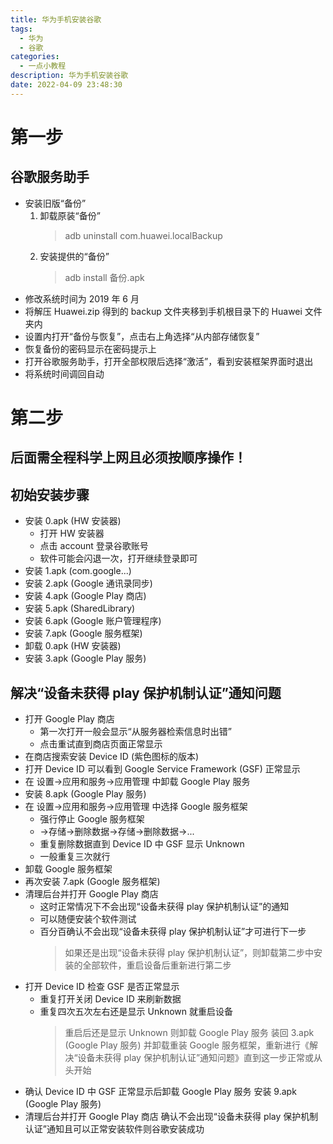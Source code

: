 ```yaml
---
title: 华为手机安装谷歌
tags:
  - 华为
  - 谷歌
categories:
  - 一点小教程
description: 华为手机安装谷歌
date: 2022-04-09 23:48:30
---
```


# 第一步

## 谷歌服务助手

- 安装旧版“备份”
  1. 卸载原装“备份”
     > adb uninstall com.huawei.localBackup
  2. 安装提供的“备份”
     > adb install 备份.apk
- 修改系统时间为 2019 年 6 月
- 将解压 Huawei.zip 得到的 backup 文件夹移到手机根目录下的 Huawei 文件夹内
- 设置内打开“备份与恢复”，点击右上角选择“从内部存储恢复”
- 恢复备份的密码显示在密码提示上
- 打开谷歌服务助手，打开全部权限后选择“激活”，看到安装框架界面时退出
- 将系统时间调回自动

# 第二步

## 后面需全程科学上网且必须按顺序操作！

## 初始安装步骤

- 安装 0.apk (HW 安装器)
  - 打开 HW 安装器
  - 点击 account 登录谷歌账号
  - 软件可能会闪退一次，打开继续登录即可
- 安装 1.apk (com.google...)
- 安装 2.apk (Google 通讯录同步)
- 安装 4.apk (Google Play 商店)
- 安装 5.apk (SharedLibrary)
- 安装 6.apk (Google 账户管理程序)
- 安装 7.apk (Google 服务框架)
- 卸载 0.apk (HW 安装器)
- 安装 3.apk (Google Play 服务)

## 解决“设备未获得 play 保护机制认证”通知问题

- 打开 Google Play 商店
  - 第一次打开一般会显示“从服务器检索信息时出错”
  - 点击重试直到商店页面正常显示
- 在商店搜索安装 Device ID (紫色图标的版本)
- 打开 Device ID 可以看到 Google Service Framework (GSF) 正常显示
- 在 设置->应用和服务->应用管理 中卸载 Google Play 服务
- 安装 8.apk (Google Play 服务)
- 在 设置->应用和服务->应用管理 中选择 Google 服务框架
  - 强行停止 Google 服务框架
  - ->存储->删除数据->存储->删除数据->...
  - 重复删除数据直到 Device ID 中 GSF 显示 Unknown
  - 一般重复三次就行
- 卸载 Google 服务框架
- 再次安装 7.apk (Google 服务框架)
- 清理后台并打开 Google Play 商店
  - 这时正常情况下不会出现“设备未获得 play 保护机制认证”的通知
  - 可以随便安装个软件测试
  - 百分百确认不会出现“设备未获得 play 保护机制认证”才可进行下一步
    > 如果还是出现“设备未获得 play 保护机制认证”，则卸载第二步中安装的全部软件，重启设备后重新进行第二步
- 打开 Device ID 检查 GSF 是否正常显示
  - 重复打开关闭 Device ID 来刷新数据
  - 重复四次五次左右还是显示 Unknown 就重启设备
    > 重启后还是显示 Unknown 则卸载 Google Play 服务 装回 3.apk (Google Play 服务) 并卸载重装 Google 服务框架，重新进行《解决“设备未获得 play 保护机制认证”通知问题》直到这一步正常或从头开始
- 确认 Device ID 中 GSF 正常显示后卸载 Google Play 服务 安装 9.apk (Google Play 服务)
- 清理后台并打开 Google Play 商店 确认不会出现“设备未获得 play 保护机制认证”通知且可以正常安装软件则谷歌安装成功
